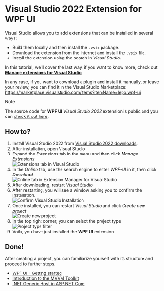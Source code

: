 # Visual Studio 2022 Extension for WPF UI

Visual Studio allows you to add extensions that can be installed in several ways:

- Build them locally and then install the `.vsix` package.
- Download the extension from the internet and install the `.vsix` file.
- Install the extension using the search in _Visual Studio_.

In this tutorial, we'll cover the last way, if you want to know more, check out [**Manage extensions for Visual Studio**](https://learn.microsoft.com/en-us/visualstudio/ide/finding-and-using-visual-studio-extensions?view=vs-2022).

In any case, if you want to download a plugin and install it manually, or leave your review, you can find it in the Visual Studio Marketplace:  
https://marketplace.visualstudio.com/items?itemName=lepo.wpf-ui

> [!NOTE]
> The source code for **WPF UI** _Visual Studio 2022_ extension is public and you can [check it out here](https://github.com/lepoco/wpfui/tree/development/src/Wpf.Ui.Extension/Wpf.Ui.Extension).

## How to?

1.  Install Visual Studio 2022 from [Visual Studio 2022 downloads](https://visualstudio.microsoft.com/downloads/).
2.  After installation, open Visual Studio
3.  Expand the _Extensions_ tab in the menu and then click _Manage Extensions_  
    ![Extensions tab in Visual Studio](https://user-images.githubusercontent.com/13592821/192057892-39ae96f8-ba25-4fb8-a081-0b8d530f79bf.png)
4.  In the _Online_ tab, use the search engine to enter _WPF-UI_ in it, then click _Download_  
    ![Online tab in Extension Manager for Visual Studio](https://user-images.githubusercontent.com/13592821/192058027-44929773-548d-4ae1-a6e4-e922c04e82e8.png)
5.  After downloading, restart _Visual Studio_
6.  After restarting, you will see a window asking you to confirm the installation.  
    ![Confirm Visual Studio Installation](https://user-images.githubusercontent.com/13592821/192058231-c5587473-a44d-4046-a6ad-8cd0a3cdc9df.png)
7.  Once installed, you can restart _Visual Studio_ and click _Create new project_  
    ![Create new project](https://user-images.githubusercontent.com/13592821/192058452-f1f9005c-4d40-482a-96fb-5dccbafb4102.png)
8.  In the top right corner, you can select the project type  
    ![Project type filter](https://user-images.githubusercontent.com/13592821/192058531-186b0eba-14c0-4761-9781-dd8880e2763a.png)
9.  Voila, you have just installed the **WPF UI** extension.

## Done!

After creating a project, you can familiarize yourself with its structure and proceed to further steps.

- [WPF UI - Getting started](/documentation/getting-started.md)
- [Introduction to the MVVM Toolkit](https://learn.microsoft.com/en-us/windows/communitytoolkit/mvvm/introduction)
- [.NET Generic Host in ASP.NET Core](https://learn.microsoft.com/en-us/aspnet/core/fundamentals/host/generic-host?view=aspnetcore-6.0)
